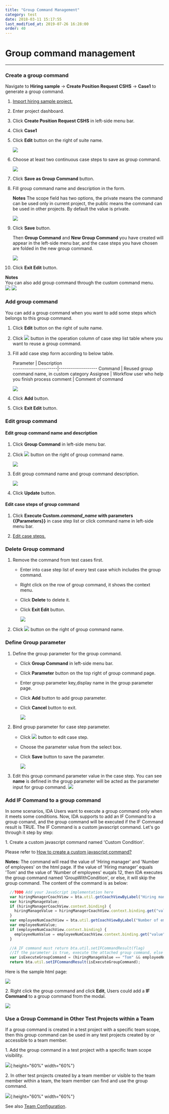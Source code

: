 ```yaml
---
title: "Group Command Management"
category: test
date: 2018-03-11 15:17:55
last_modified_at: 2019-07-26 16:28:00
order: 40
---
```


# Group command management
***

### Create a group command

  Navigate to **Hiring sample** -> **Create Position Request CSHS** -> **Case1** to generate a group command.
 
  1. [Import hiring sample project.][1]
 
  2. Enter project dashboard.
  
  3. Click **Create Position Request CSHS** in left-side menu bar.
  
  4. Click **Case1**
  
  5. Click **Edit** button on the right of suite name.
  
      ![][test_group_command_caselist_table]
  
  6. Choose at least two continuous case steps to save as group command.
  
      ![][test_group_command_caselist_table2]
  
  7. Click **Save as Group Command** button.
  
  8. Fill group command name and description in the form.
  
     **Notes** The scope field has two options, the private means the command can be used only in current project, the public means the command can be used in other projects. By default the value is private.
  
      ![][test_group_command_save_form]
  
  9. Click **Save** button.
  
      Then **Group Command** and **New Group Command** you have created will appear in the left-side menu bar, and the case steps you have chosen are folded in the new group command.  
  
      ![][test_group_command]
  
  10. Click **Exit Edit** button.
  
  **Notes**  
  You can also add group command through the custom command menu.     
    ![][test_group_command_add]
    ![][test_group_command_create] 

### Add group command

  You can add a group command when you want to add some steps which belongs to this group command.

  1. Click **Edit** button on the right of suite name.
  
  2. Click ![][test_case_step_add_button] button in the operation column of case step list table where you want to reuse a group command.
  
  3. Fill add case step form according to below table.
  
      Parameter           | Description       
    ----------------------|-------------------
      Command             | Reused group command name, in custom category
      Assignee            | Workflow user who help you finish process
      comment             | Comment of command
  
      ![][test_group_command_add]
  
  4. Click **Add** button.
  
  5. Click **Exit Edit** button.
  
### Edit group command

#### Edit group command name and description

  1. Click **Group Command** in left-side menu bar.
  
  2. Click ![][test_group_command_edit_button] button on the right of group command name.
  
      ![][test_group_command_bar]
  
  3. Edit group command name and group command description.
  
      ![][test_group_command_edit_form]
  
  4. Click **Update** button.
  
#### Edit case steps of group command

  1. Click **Execute Custom._command\_name_ with parameters \{\{Parameters\}\}** in case step list or click command name in left-side menu bar.
  
  2. [Edit case steps.][2]
  
### Delete Group command

  1. Remove the command from test cases first.
  
     * Enter into case step list of every test case which includes the group command.
     * Right click on the row of group command, it shows the context menu.
     * Click **Delete** to delete it.
     * Click **Exit Edit** button.
  
        ![][test_case_steps_edit]
  
  2. Click ![][test_group_command_delete_button] button on the right of group command name.
  
### Define Group parameter  

  1. Define the group parameter for the group command.
  
      * Click **Group Command** in left-side menu bar.
      * Click **Parameter** button on the top right of group command page.
      * Enter group parameter key,display name in the group parameter page.
      * Click **Add** button to add group parameter.
      * Click **Cancel** button to exit.
      
         ![][group_parameter_add]
     
   2. Bind group parameter for case step parameter.
   
       * Click ![][test_case_step_edit_button] button to edit case step.
       * Choose the parameter value from the  select box.                   
       * Click **Save** button to save the parameter.
       
          ![][group_parameter_save]
  3. Edit this group command parameter value in the case step.
     You can see **name** is defined in the group parameter will be acted as the parameter input for group command.
     ![][group_parameter_input]  
          
### Add IF Command to a group command

In some scenarios, IDA Users want to execute a group command only when it meets some conditions. Now, IDA supports to add an IF Command to a group comand, and the group command will be executed if the IF Command result is TRUE. The IF Command is a custom javascript command. Let's go through it step by step:

  1\. Create a custom javascript command named 'Custom Condition'. 
  
  Please refer to [How to create a custom javascript command?][3]
  
  **Notes:** The command will read the value of 'Hiring manager' and 'Number of employees' on the html page. If the value of 'Hiring manager' equals 'Tom' and the value of 'Number of employees' euqals 12, then IDA executes the group command named 'GroupWithCondition', or else, it will skip the group command. The content of the command is as below:  

  ```javascript
    //TODO Add your JavaScript implementation here
    var hiringManagerCoachView = bta.util.getCoachViewByLabel("Hiring manager", null);
    var hiringManageValue;
    if (hiringManagerCoachView.context.binding) {
      hiringManageValue = hiringManagerCoachView.context.binding.get("value");
    }
    var employeeNumCoachView = bta.util.getCoachViewByLabel("Number of employees", null);
    var employeeNumValue;
    if (employeeNumCoachView.context.binding) {
      employeeNumValue = employeeNumCoachView.context.binding.get("value");
    }

    //A IF command must return bta.util.setIFCommandResult(flag)
    //If the parameter is true, execute the attached group command, else the parameter is false, skip the attached group command.
    var isExecuteGroupCommand = (hiringManageValue == "Tom" && employeeNumValue == 12);
    return bta.util.setIFCommandResult(isExecuteGroupCommand);
  ```

  Here is the sample html page:

  ![][add_if_command_html]


  2\. Right click the group command and click **Edit**, Users could add a **IF Command** to a group command from the modal.

  ![][add_if_command]
  


### Use a Group Command in Other Test Projects within a Team
  If a group command is created in a test project with a specific team scope, then this group command can be used in any test projects created by or accessible to a team member.

  1\. Add the group command in a test project with a specific team scope visibility.
  
  ![][add_group_command_in_team_project]{:height="60%" width="60%"}

  2\. In other test projects created by a team member or visible to the team member within a team, the team member can find and use the group command.
  
  ![][use_group_command_in_team_project]{:height="60%" width="60%"}

  See also [Team Configuration][4].


  [1]: test-import-execute-sample-test-project.html
  [2]: test-unit-test-case-management.html
  [3]: test-write-js-command.html
  [4]: ../administration/administration-team-configuration.html
  [test_group_command_caselist_table]: ../images/test/test_group_command_caselist_table.PNG
  [test_group_command_caselist_table2]: ../images/test/test_group_command_caselist_table2.PNG
  [test_group_command]: ../images/test/test_group_command.PNG
  [test_group_command_add]: ../images/test/test_group_command_add.PNG
  [test_group_command_create]: ../images/test/test_group_command_create.PNG
  [test_group_command_edit_button]: ../images/test/test_group_command_edit_button.PNG
  [test_group_command_delete_button]: ../images/test/test_group_command_delete_button.PNG
  [test_group_command_bar]: ../images/test/test_group_command_bar.PNG
  [test_group_command_edit_form]: ../images/test/test_group_command_edit_form.PNG
  [test_group_command_save_form]: ../images/test/test_group_command_save_form.PNG
  [test_group_command_add]: ../images/test/test_group_command_add.PNG
  [test_case_step_delete_button]: ../images/test/test_case_step_delete_button.PNG
  [test_case_step_add_button]: ../images/test/test_case_step_add_button.PNG
  [test_case_steps_edit]: ../images/test/test_case_steps_edit.PNG
  [group_parameter_add]: ../images/test/test_group_parameter_add.PNG
  [test_case_step_edit_button]: ../images/test/test_case_step_edit_button.PNG
  [group_parameter_save]: ../images/test/test_case_step_parameter_save.PNG
  [group_parameter_input]: ../images/test/test_case_step_parameter_input.PNG
  [add_if_command]: ../images/test/add_if_command.PNG
  [add_if_command_html]: ../images/test/add_if_command_html.png
  [add_group_command_in_team_project]: ../images/test/add_group_command_in_team_project.png
  [use_group_command_in_team_project]: ../images/test/use_group_command_in_team_project.png

